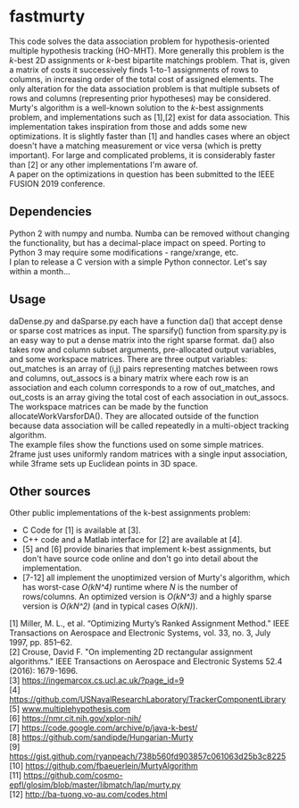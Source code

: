 # fastmurty
This code solves the data association problem for hypothesis-oriented multiple hypothesis tracking (HO-MHT). More generally this problem is the *k*-best 2D assignments or *k*-best bipartite matchings problem. That is, given a matrix of costs it successively finds 1-to-1 assignments of rows to columns, in increasing order of the total cost of assigned elements. The only alteration for the data association problem is that multiple subsets of rows and columns (representing prior hypotheses) may be considered.  
Murty's algorithm is a well-known solution to the $k$-best assignments problem, and implementations such as [1],[2] exist for data association. This implementation takes inspiration from those and adds some new optimizations. It is slightly faster than [1] and handles cases where an object doesn't have a matching measurement or vice versa (which is pretty important). For large and complicated problems, it is considerably faster than [2] or any other implementations I'm aware of.  
A paper on the optimizations in question has been submitted to the IEEE FUSION 2019 conference.

## Dependencies
Python 2 with numpy and numba. Numba can be removed without changing the functionality, but has a decimal-place impact on speed. Porting to Python 3 may require some modifications - range/xrange, etc.  
I plan to release a C version with a simple Python connector. Let's say within a month...

## Usage
daDense.py and daSparse.py each have a function da() that accept dense or sparse cost matrices as input. The sparsify() function from sparsity.py is an easy way to put a dense matrix into the right sparse format. da() also takes row and column subset arguments, pre-allocated output variables, and some workspace matrices. There are three output variables: out_matches is an array of (i,j) pairs representing matches between rows and columns, out_assocs is a binary matrix where each row is an association and each column corresponds to a row of out_matches, and out_costs is an array giving the total cost of each association in out_assocs. The workspace matrices can be made by the function allocateWorkVarsforDA(). They are allocated outside of the function because data association will be called repeatedly in a multi-object tracking algorithm.  
The example files show the functions used on some simple matrices. 2frame just uses uniformly random matrices with a single input association, while 3frame sets up Euclidean points in 3D space.

## Other sources
Other public implementations of the k-best assignments problem:

+ C Code for [1] is available at [3].
+ C++ code and a Matlab interface for [2] are available at [4].
+ [5] and [6] provide binaries that implement k-best assignments, but don't have source code online and don't go into detail about the implementation.
+ [7-12] all implement the unoptimized version of Murty's algorithm, which has worst-case *O(kN^4)* runtime where *N* is the number of rows/columns. An optimized version is *O(kN^3)* and a highly sparse version is *O(kN^2)* (and in typical cases *O(kN)*).

[1] Miller, M. L., et al. “Optimizing Murty’s Ranked Assignment Method.” IEEE Transactions on Aerospace and Electronic Systems, vol. 33, no. 3, July 1997, pp. 851–62.  
[2] Crouse, David F. "On implementing 2D rectangular assignment algorithms." IEEE Transactions on Aerospace and Electronic Systems 52.4 (2016): 1679-1696.  
[3] https://ingemarcox.cs.ucl.ac.uk/?page_id=9  
[4] https://github.com/USNavalResearchLaboratory/TrackerComponentLibrary  
[5] www.multiplehypothesis.com  
[6] https://nmr.cit.nih.gov/xplor-nih/  
[7] https://code.google.com/archive/p/java-k-best/  
[8] https://github.com/sandipde/Hungarian-Murty  
[9] https://gist.github.com/ryanpeach/738b560fd903857c061063d25b3c8225  
[10] https://github.com/fbaeuerlein/MurtyAlgorithm  
[11] https://github.com/cosmo-epfl/glosim/blob/master/libmatch/lap/murty.py  
[12] http://ba-tuong.vo-au.com/codes.html